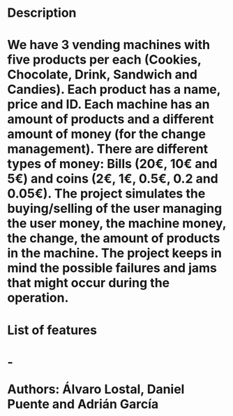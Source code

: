 <h1>Description<h1>
We have 3 vending machines with five products per each (Cookies, Chocolate, Drink, Sandwich and Candies). Each product has a name, price and ID. Each machine has an amount of products and  a different amount of money (for the change management).
There are different types of money: Bills (20€, 10€ and 5€) and coins (2€, 1€, 0.5€, 0.2 and 0.05€).
The project simulates the buying/selling of the user managing the user money, the machine money, the change, the amount of products in the machine.
The project keeps in mind the possible failures and jams that might occur during the operation.
  
<h1>List of features<h1>
  -
  
  
  
Authors: Álvaro Lostal, Daniel Puente and Adrián García
